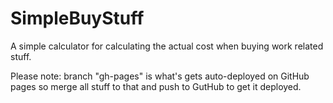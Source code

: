 SimpleBuyStuff
==============

A simple calculator for calculating the actual cost when buying work related stuff.

Please note: branch "gh-pages" is what's gets auto-deployed on GitHub pages so merge all stuff to that and push to GutHub to get it deployed. 
